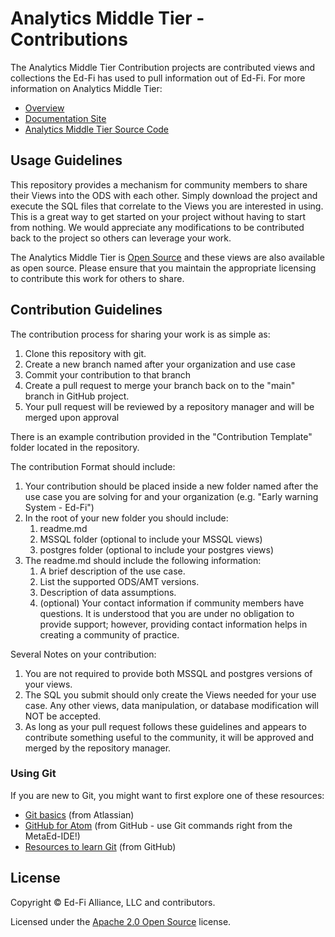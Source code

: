 # Analytics Middle Tier - Contributions

The Analytics Middle Tier Contribution projects are contributed views and collections the Ed-Fi has used to pull information out of Ed-Fi. For more information on Analytics Middle Tier:

* [Overview](https://techdocs.ed-fi.org/display/EDFITOOLS/AMT+Overview)
* [Documentation Site](https://techdocs.ed-fi.org/display/EDFITOOLS/Analytics+Middle+Tier)
* [Analytics Middle Tier Source Code](https://github.com/Ed-Fi-Alliance-OSS/Ed-Fi-Analytics-Middle-Tier)

## Usage Guidelines

This repository provides a mechanism for community members to share their Views into the ODS with each other. Simply download the project and execute the SQL files that correlate to the Views you are interested in using. This is a great way to get started on your project without having to start from nothing.  We would appreciate any modifications to be contributed back to the project so others can leverage your work.

The Analytics Middle Tier is [Open Source](TODO) and these views are also available as open source.  Please ensure that you maintain the appropriate licensing to contribute this work for others to share.

## Contribution Guidelines

The contribution process for sharing your work is as simple as:
1. Clone this repository with git.
1. Create a new branch named after your organization and use case
1. Commit your contribution to that branch
1. Create a pull request to merge your branch back on to the "main" branch in GitHub project.
1. Your pull request will be reviewed by a repository manager and will be merged upon approval

There is an example contribution provided in the "Contribution Template" folder located in the repository.

The contribution Format should include:
1. Your contribution should be placed inside a new folder named after the use case you are solving for and your organization (e.g. "Early warning System - Ed-Fi")
1. In the root of your new folder you should include:
    1. readme.md
    1. MSSQL folder (optional to include your MSSQL views)
    1. postgres folder (optional to include your postgres views)
1. The readme.md should include the following information:
    1. A brief description of the use case.
    1. List the supported ODS/AMT versions.
    1. Description of data assumptions.
    1. (optional) Your contact information if community members have questions. It is understood that you are under no obligation to provide support; however, providing contact information helps in creating a community of practice.

Several Notes on your contribution:
1.  You are not required to provide both MSSQL and postgres versions of your views.
1.  The SQL you submit should only create the Views needed for your use case.  Any other views, data manipulation, or database modification will NOT be accepted.
1. As long as your pull request follows these guidelines and appears to contribute something useful to the community, it will be approved and merged by the repository manager.

### Using Git

If you are new to Git, you might want to first explore one of these resources:

* [Git basics](https://www.atlassian.com/git) (from Atlassian)
* [GitHub for Atom](https://github.atom.io/) (from GitHub - use Git commands right from the MetaEd-IDE!)
* [Resources to learn Git](https://try.github.io/) (from GitHub)

## License
Copyright &copy; Ed-Fi Alliance, LLC and contributors.

Licensed under the [Apache 2.0 Open Source](https://www.ed-fi.org/getting-started/license-ed-fi-technology/) license.
